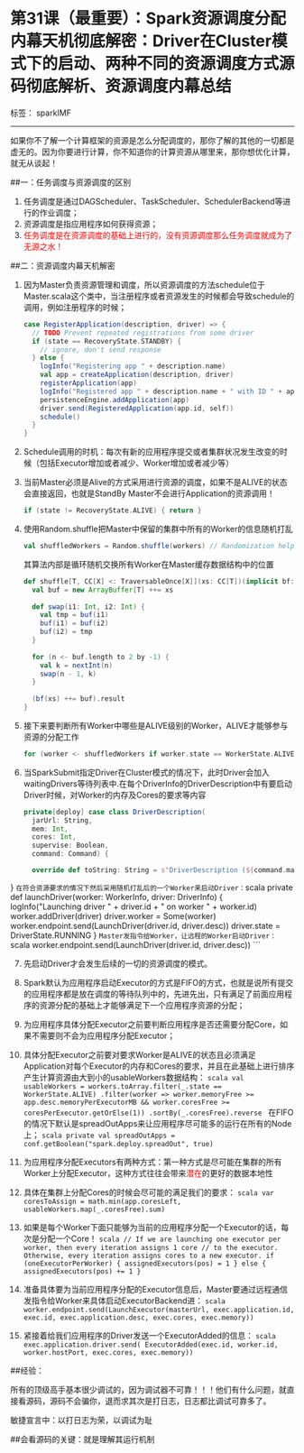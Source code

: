# 第31课（最重要）：Spark资源调度分配内幕天机彻底解密：Driver在Cluster模式下的启动、两种不同的资源调度方式源码彻底解析、资源调度内幕总结

标签： sparkIMF

---

如果你不了解一个计算框架的资源是怎么分配调度的，那你了解的其他的一切都是虚无的。因为你要进行计算，你不知道你的计算资源从哪里来，那你想优化计算，就无从谈起！


##一：任务调度与资源调度的区别

 1. 任务调度是通过DAGScheduler、TaskScheduler、SchedulerBackend等进行的作业调度；
 2. 资源调度是指应用程序如何获得资源；
 3. <font color='red'>任务调度是在资源调度的基础上进行的，没有资源调度那么任务调度就成为了无源之水！</font>

##二：资源调度内幕天机解密

 1. 因为Master负责资源管理和调度，所以资源调度的方法schedule位于Master.scala这个类中，当注册程序或者资源发生的时候都会导致schedule的调用，例如注册程序的时候；
    ```scala
    case RegisterApplication(description, driver) => {
      // TODO Prevent repeated registrations from some driver
      if (state == RecoveryState.STANDBY) {
        // ignore, don't send response
      } else {
        logInfo("Registering app " + description.name)
        val app = createApplication(description, driver)
        registerApplication(app)
        logInfo("Registered app " + description.name + " with ID " + app.id)
        persistenceEngine.addApplication(app)
        driver.send(RegisteredApplication(app.id, self))
        schedule()
      }
    }
    ```
    
 2. Schedule调用的时机：每次有新的应用程序提交或者集群状况发生改变的时候（包括Executor增加或者减少、Worker增加或者减少等）
 3. 当前Master必须是Alive的方式采用进行资源的调度，如果不是ALIVE的状态会直接返回，也就是StandBy Master不会进行Application的资源调用！
    ```scala
    if (state != RecoveryState.ALIVE) { return }
    ```
    
 4. 使用Random.shuffle把Master中保留的集群中所有的Worker的信息随机打乱
    ```scala
    val shuffledWorkers = Random.shuffle(workers) // Randomization helps balance drivers 
    ```
    其算法内部是循环随机交换所有Worker在Master缓存数据结构中的位置
    ```scala
    def shuffle[T, CC[X] <: TraversableOnce[X]](xs: CC[T])(implicit bf: CanBuildFrom[CC[T], T, CC[T]]): CC[T] = {
      val buf = new ArrayBuffer[T] ++= xs
  
      def swap(i1: Int, i2: Int) {
        val tmp = buf(i1)
        buf(i1) = buf(i2)
        buf(i2) = tmp
      }
  
      for (n <- buf.length to 2 by -1) {
        val k = nextInt(n)
        swap(n - 1, k)
      }
  
      (bf(xs) ++= buf).result
    }
    ```
    
 5. 接下来要判断所有Worker中哪些是ALIVE级别的Worker，ALIVE才能够参与资源的分配工作
    ```scala
    for (worker <- shuffledWorkers if worker.state == WorkerState.ALIVE) {
    ```
 6. 当SparkSubmit指定Driver在Cluster模式的情况下，此时Driver会加入waitingDrivers等待列表中.在每个DriverInfo的DriverDescription中有要启动Driver时候，对Worker的内存及Cores的要求等内容
    ```scala
    private[deploy] case class DriverDescription(
      jarUrl: String,
      mem: Int,
      cores: Int,
      supervise: Boolean,
      command: Command) {

      override def toString: String = s"DriverDescription (${command.mainClass})"
}
    ```
    在符合资源要求的情况下然后采用随机打乱后的一个Worker来启动Driver：
    ```scala
    private def launchDriver(worker: WorkerInfo, driver: DriverInfo) {
      logInfo("Launching driver " + driver.id + " on worker " + worker.id)
      worker.addDriver(driver)
      driver.worker = Some(worker)
      worker.endpoint.send(LaunchDriver(driver.id, driver.desc))
      driver.state = DriverState.RUNNING
    }
    ```
    Master发指令给Worker，让远程的Worker启动Driver：
    ```scala
    worker.endpoint.send(LaunchDriver(driver.id, driver.desc))
    ```
    
 7. 先启动Driver才会发生后续的一切的资源调度的模式。
 8. Spark默认为应用程序启动Executor的方式是FIFO的方式，也就是说所有提交的应用程序都是放在调度的等待队列中的，先进先出，只有满足了前面应用程序的资源分配的基础上才能够满足下一个应用程序资源的分配；
 9. 为应用程序具体分配Executor之前要判断应用程序是否还需要分配Core，如果不需要则不会为应用程序分配Executor；
 10. 具体分配Executor之前要对要求Worker是ALIVE的状态且必须满足Application对每个Executor的内存和Cores的要求，并且在此基础上进行排序产生计算资源由大到小的usableWorkers数据结构：
    ```scala
     val usableWorkers = workers.toArray.filter(_.state == WorkerState.ALIVE)
        .filter(worker => worker.memoryFree >= app.desc.memoryPerExecutorMB &&
          worker.coresFree >= coresPerExecutor.getOrElse(1))
        .sortBy(_.coresFree).reverse
    ```
    在FIFO的情况下默认是spreadOutApps来让应用程序尽可能多的运行在所有的Node上；
    ```scala
    private val spreadOutApps = conf.getBoolean("spark.deploy.spreadOut", true)
    ```
    
 11. 为应用程序分配Executors有两种方式：第一种方式是尽可能在集群的所有Worker上分配Executor，这种方式往往会带来<font color='red'>潜在</font>的更好的数据本地性
 12. 具体在集群上分配Cores的时候会尽可能的满足我们的要求：
    ```scala
    var coresToAssign = math.min(app.coresLeft, usableWorkers.map(_.coresFree).sum)
    ```
    
 13. 如果是每个Worker下面只能够为当前的应用程序分配一个Executor的话，每次是分配一个Core！
    ```scala
    // If we are launching one executor per worker, then every iteration assigns 1 core
    // to the executor. Otherwise, every iteration assigns cores to a new executor.
    if (oneExecutorPerWorker) {
      assignedExecutors(pos) = 1
    } else {
      assignedExecutors(pos) += 1
    }
    ```
    
 14. 准备具体要为当前应用程序分配的Executor信息后，Master要通过远程通信发指令给Worker来具体启动ExecutorBackend进：
    ```scala
    worker.endpoint.send(LaunchExecutor(masterUrl,
      exec.application.id, exec.id, exec.application.desc, exec.cores, exec.memory))
    ```
    
 15. 紧接着给我们应用程序的Driver发送一个ExecutorAdded的信息：
    ```scala
    exec.application.driver.send(
      ExecutorAdded(exec.id, worker.id, worker.hostPort, exec.cores, exec.memory))
    ```


##经验：

所有的顶级高手基本很少调试的，因为调试器不可靠！！！他们有什么问题，就直接看源码，源码不会骗你，退而求其次是打日志，日志都比调试可靠多了。

敏捷宣言中：以打日志为荣，以调试为耻

##会看源码的关键：就是理解其运行机制
